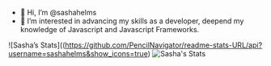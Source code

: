 - 👋 Hi, I’m @sashahelms
- 👀 I’m interested in advancing my skills as a developer, deepend my knowledge of Javascript and Javascript Frameworks.

<!---
sashahelms/sashahelms is a ✨ special ✨ repository because its `README.md` (this file) appears on your GitHub profile.
You can click the Preview link to take a look at your changes.
--->
![Sasha’s Stats]((https://github.com/PencilNavigator/readme-stats-URL/api?username=sashahelms&show_icons=true)
![Sasha's Stats](https://github.com/PencilNavigator/readme-stats-URL/api/top-langs/?username=sashahelms&theme=blue-green)
